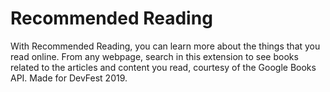 Recommended Reading
===
With Recommended Reading, you can learn more about the things that you read online. From any webpage, search in this extension to see books related to the articles and content you read, courtesy of the Google Books API. Made for DevFest 2019.
